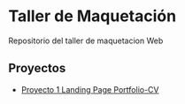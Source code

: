 # Taller de Maquetación

Repositorio del taller de maquetacion Web

## Proyectos
 - [Proyecto 1 Landing Page Portfolio-CV](https://carlosecontrer.github.io/taller-maquetacion/portafolio-cv)